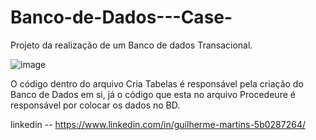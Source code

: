 # Banco-de-Dados---Case-

Projeto da realização de um Banco de dados Transacional.

![image](https://github.com/gu1m/Banco-de-Dados---Case-/assets/106485054/ca0ecfae-3e0a-4476-a76c-f5ab1b9e7162)

O código dentro do arquivo Cria Tabelas é responsável pela criação do Banco de Dados em si, já o código que esta no arquivo Procedeure é responsável por colocar os dados no BD.

linkedin -- https://www.linkedin.com/in/guilherme-martins-5b0287264/
